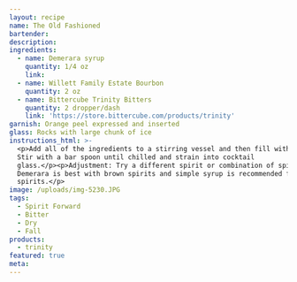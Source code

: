 ```yaml
---
layout: recipe
name: The Old Fashioned
bartender:
description:
ingredients:
  - name: Demerara syrup
    quantity: 1/4 oz
    link:
  - name: Willett Family Estate Bourbon
    quantity: 2 oz
  - name: Bittercube Trinity Bitters
    quantity: 2 dropper/dash
    link: 'https://store.bittercube.com/products/trinity'
garnish: Orange peel expressed and inserted
glass: Rocks with large chunk of ice
instructions_html: >-
  <p>Add all of the ingredients to a stirring vessel and then fill with ice.
  Stir with a bar spoon until chilled and strain into cocktail
  glass.</p><p>Adjustment: Try a different spirit or combination of spirits.
  Demerara is best with brown spirits and simple syrup is recommended for clear
  spirits.</p>
image: /uploads/img-5230.JPG
tags:
  - Spirit Forward
  - Bitter
  - Dry
  - Fall
products:
  - trinity
featured: true
meta:
---
```


